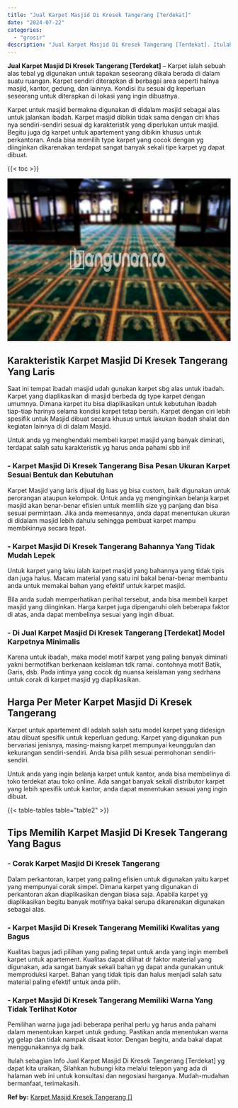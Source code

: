 ```yaml
---
title: "Jual Karpet Masjid Di Kresek Tangerang [Terdekat]"
date: "2024-07-22"
categories: 
  - "grosir"
description: "Jual Karpet Masjid Di Kresek Tangerang [Terdekat]. Itulah sebagian Info Jual Karpet Masjid Di Kresek Tangerang [Terdekat] yg dapat kita uraikan, Silahkan h..."
---
```


**Jual Karpet Masjid Di Kresek Tangerang \[Terdekat\]** – Karpet ialah sebuah alas tebal yg digunakan untuk tapakan seseorang dikala berada di dalam suatu ruangan. Karpet sendiri diterapkan di berbagai area seperti halnya masjid, kantor, gedung, dan lainnya. Kondisi itu sesuai dg keperluan seseorang untuk diterapkan di lokasi yang ingin dibuatnya.

Karpet untuk masjid bermakna digunakan di didalam masjid sebagai alas untuk jalankan ibadah. Karpet masjid dibikin tidak sama dengan ciri khas nya sendiri-sendiri sesuai dg karakteristik yang diperlukan untuk masjid. Begitu juga dg karpet untuk apartement yang dibikin khusus untuk perkantoran. Anda bisa memilih type karpet yang cocok dengan yg diinginkan dikarenakan terdapat sangat banyak sekali tipe karpet yg dapat dibuat.

{{< toc >}}

![Jual Karpet Masjid Di Kresek Tangerang [Terdekat]](/images/grosir-karpet-murah-67.png)

## Karakteristik Karpet Masjid Di Kresek Tangerang Yang Laris

Saat ini tempat ibadah masjid udah gunakan karpet sbg alas untuk ibadah. Karpet yang diaplikasikan di masjid berbeda dg type karpet dengan umumnya. Dimana karpet itu bisa diaplikasikan untuk kebutuhan ibadah tiap-tiap harinya selama kondisi karpet tetap bersih. Karpet dengan ciri lebih spesifik untuk Masjid dibuat secara khusus untuk lakukan ibadah shalat dan kegiatan lainnya di di dalam Masjid.

Untuk anda yg menghendaki membeli karpet masjid yang banyak diminati, terdapat salah satu karakteristik yg harus anda pahami sbb ini!

### \- Karpet Masjid Di Kresek Tangerang Bisa Pesan Ukuran Karpet Sesuai Bentuk dan Kebutuhan

Karpet Masjid yang laris dijual dg luas yg bisa custom, baik digunakan untuk perorangan ataupun kelompok. Untuk anda yg menginginkan belanja karpet masjid akan benar-benar efisien untuk memliih size yg panjang dan bisa sesuai permintaan. Jika anda memesannya, anda dapat menentukan ukuran di didalam masjid lebih dahulu sehingga pembuat karpet mampu membikinnya secara tepat.

### \- Karpet Masjid Di Kresek Tangerang Bahannya Yang Tidak Mudah Lepek

Untuk karpet yang laku ialah karpet masjid yang bahannya yang tidak tipis dan juga halus. Macam material yang satu ini bakal benar-benar membantu anda untuk memakai bahan yang efektif untuk karpet masjid.

Bila anda sudah memperhatikan perihal tersebut, anda bisa membeli karpet masjid yang diinginkan. Harga karpet juga dipengaruhi oleh beberapa faktor di atas, anda dapat membelinya sesuai yang ingin dibuat.

### \- Di Jual Karpet Masjid Di Kresek Tangerang \[Terdekat\] Model Karpetnya Minimalis

Karena untuk ibadah, maka model motif karpet yang paling banyak diminati yakni bermotifkan berkenaan keislaman tdk ramai. contohnya motif Batik, Garis, dsb. Pada intinya yang cocok dg nuansa keislaman yang sedrhana untuk corak di karpet masjid yg diaplikasikan.

## Harga Per Meter Karpet Masjid Di Kresek Tangerang

Karpet untuk apartement dll adalah salah satu model karpet yang didesign atau dibuat spesifik untuk keperluan gedung. Karpet yang digunakan pun bervariasi jenisnya, masing-maisng karpet mempunyai keunggulan dan kekurangan sendiri-sendiri. Anda bisa pilih sesuai permohonan sendiri-sendiri.

Untuk anda yang ingin belanja karpet untuk kantor, anda bisa membelinya di toko terdekat atau toko online. Ada sangat banyak sekali distributor karpet yang lebih spesifik untuk kantor, anda dapat menentukan sesuai yang ingin dibuat.

{{< table-tables table="table2" >}}

## Tips Memilih Karpet Masjid Di Kresek Tangerang Yang Bagus

### \- Corak Karpet Masjid Di Kresek Tangerang

Dalam perkantoran, karpet yang paling efisien untuk digunakan yaitu karpet yang mempunyai corak simpel. Dimana karpet yang digunakan di perkantoran akan diaplikasikan dengan biasa saja. Apabila karpet yg diaplikasikan begitu banyak motifnya bakal serupa dikarenakan digunakan sebagai alas.

### \- Karpet Masjid Di Kresek Tangerang Memiliki Kwalitas yang Bagus

Kualitas bagus jadi pilihan yang paling tepat untuk anda yang ingin membeli karpet untuk apartement. Kualitas dapat dilihat dr faktor material yang digunakan, ada sangat banyak sekali bahan yg dapat anda gunakan untuk memproduksi karpet. Bahan yang tidak tipis dan halus menjadi salah satu material paling efektif untuk anda pilih.

### \- Karpet Masjid Di Kresek Tangerang Memiliki Warna Yang Tidak Terlihat Kotor

Pemilihan warna juga jadi beberapa perihal perlu yg harus anda pahami dalam menentukan karpet untuk gedung. Pastikan anda menentukan warna yg gelap dan tidak nampak disaat kotor. Dengan begitu, anda bakal dapat menggunakannya dg baik.

Itulah sebagian Info Jual Karpet Masjid Di Kresek Tangerang \[Terdekat\] yg dapat kita uraikan, Silahkan hubungi kita melalui telepon yang ada di halaman web ini untuk konsultasi dan negosiasi harganya. Mudah-mudahan bermanfaat, terimakasih.

**Ref by:**  [Karpet Masjid Kresek Tangerang []](https://id.wikipedia.org/wiki/Karpet)
